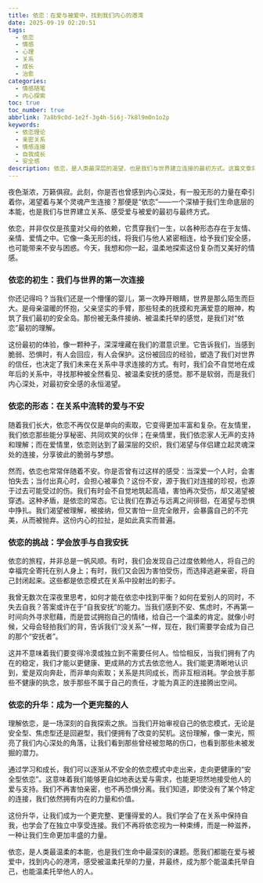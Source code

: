 ```yaml
---
title: 依恋：在爱与被爱中，找到我们内心的港湾
date: 2025-09-19 02:20:51
tags:
  - 依恋
  - 情感
  - 心理
  - 关系
  - 成长
  - 治愈
categories:
  - 情感随笔
  - 内心探索
toc: true
toc_number: true
abbrlink: 7a8b9c0d-1e2f-3g4h-5i6j-7k8l9m0n1o2p
keywords:
  - 依恋理论
  - 亲密关系
  - 情感连接
  - 自我成长
  - 安全感
description: 依恋，是人类最深层的渴望，也是我们与世界建立连接的最初方式。这篇文章将带你走进依恋的内心世界，探索它如何塑造我们的爱与被爱，如何在脆弱与坚定中找到平衡，最终成为一个更完整、更懂得爱的人。愿我们都能在依恋中，找到内心的港湾，感受被温柔托举的力量。
---
```


夜色渐浓，万籁俱寂。此刻，你是否也曾感到内心深处，有一股无形的力量在牵引着你，渴望着与某个灵魂产生连接？那便是“依恋”——一个深植于我们生命底层的本能，也是我们与世界建立关系、感受爱与被爱的最初与最终方式。

依恋，并非仅仅是孩童对父母的依赖，它贯穿我们一生，以各种形态存在于友情、亲情、爱情之中。它像一条无形的线，将我们与他人紧密相连，给予我们安全感，也可能带来不安与困惑。今天，我想和你一起，温柔地探索这份复杂而又美好的情感。

### 依恋的初生：我们与世界的第一次连接

你还记得吗？当我们还是一个懵懂的婴儿，第一次睁开眼睛，世界是那么陌生而巨大。是母亲温暖的怀抱，父亲坚实的手臂，那些轻柔的抚摸和充满爱意的眼神，构筑了我们最初的安全岛。那份被无条件接纳、被温柔托举的感觉，是我们对“依恋”最初的理解。

这份最初的体验，像一颗种子，深深埋藏在我们的潜意识里。它告诉我们，当感到脆弱、恐惧时，有人会回应，有人会保护。这份被回应的经验，塑造了我们对世界的信任，也决定了我们未来在关系中寻求连接的方式。有时，我们会不自觉地在成年后的关系中，寻找那种被全然看见、被温柔安抚的感觉。那不是软弱，而是我们内心深处，对最初安全感的永恒渴望。

### 依恋的形态：在关系中流转的爱与不安

随着我们长大，依恋不再仅仅是单向的索取，它变得更加丰富和复杂。在友情里，我们依恋那些能分享秘密、共同欢笑的伙伴；在亲情里，我们依恋家人无声的支持和理解；而在爱情里，依恋则达到了最深层的交织，我们渴望与伴侣建立起灵魂深处的连接，分享彼此的脆弱与梦想。

然而，依恋也常常伴随着不安。你是否曾有过这样的感受：当深爱一个人时，会害怕失去；当付出真心时，会担心被辜负？这份不安，源于我们对连接的珍视，也源于过去可能受过的伤。我们有时会不自觉地筑起高墙，害怕再次受伤，却又渴望被穿透。这种矛盾，是依恋的常态。它让我们在靠近与远离之间徘徊，在渴望与恐惧中挣扎。我们渴望被理解，被接纳，但又害怕一旦完全敞开，会暴露自己的不完美，从而被抛弃。这份内心的拉扯，是如此真实而普遍。

### 依恋的挑战：学会放手与自我安抚

依恋的旅程，并非总是一帆风顺。有时，我们会发现自己过度依赖他人，将自己的幸福完全寄托在别人身上；有时，我们又会因为害怕受伤，而选择逃避亲密，将自己封闭起来。这些都是依恋模式在关系中投射出的影子。

我曾无数次在深夜里思考，如何才能在依恋中找到平衡？如何在爱别人的同时，不失去自我？答案或许在于“自我安抚”的能力。当我们感到不安、焦虑时，不再第一时间向外寻求慰藉，而是尝试拥抱自己的情绪，给自己一个温柔的肯定。就像小时候，父母会轻拍我们的背，告诉我们“没关系”一样，现在，我们需要学会成为自己的那个“安抚者”。

这并不意味着我们要变得冷漠或独立到不需要任何人。恰恰相反，当我们拥有了内在的稳定，我们才能以更健康、更成熟的方式去依恋他人。我们能更清晰地认识到，爱是双向奔赴，而非单向索取；关系是共同成长，而非互相消耗。学会放手那些不健康的执念，放手那些不属于自己的责任，才能为真正的连接腾出空间。

### 依恋的升华：成为一个更完整的人

理解依恋，是一场深刻的自我探索之旅。当我们开始审视自己的依恋模式，无论是安全型、焦虑型还是回避型，我们便拥有了改变的契机。这份理解，像一束光，照亮了我们内心深处的角落，让我们看到那些曾经被忽略的伤口，也看到那些未被发掘的潜力。

通过学习和成长，我们可以逐渐从不安全的依恋模式中走出来，走向更健康的“安全型依恋”。这意味着我们能够更自如地表达爱与需求，也能更坦然地接受他人的爱与支持。我们不再害怕亲密，也不再恐惧分离。我们知道，即使没有了某个特定的连接，我们依然拥有内在的力量和价值。

这份升华，让我们成为一个更完整、更懂得爱的人。我们学会了在关系中保持自我，也学会了在独立中享受连接。我们不再将依恋视为一种束缚，而是一种滋养，一种让我们生命更加丰盛的力量。

依恋，是人类最温柔的本能，也是我们生命中最深刻的课题。愿我们都能在爱与被爱中，找到内心的港湾，感受被温柔托举的力量，并最终，成为那个能温柔托举自己，也能温柔托举他人的人。